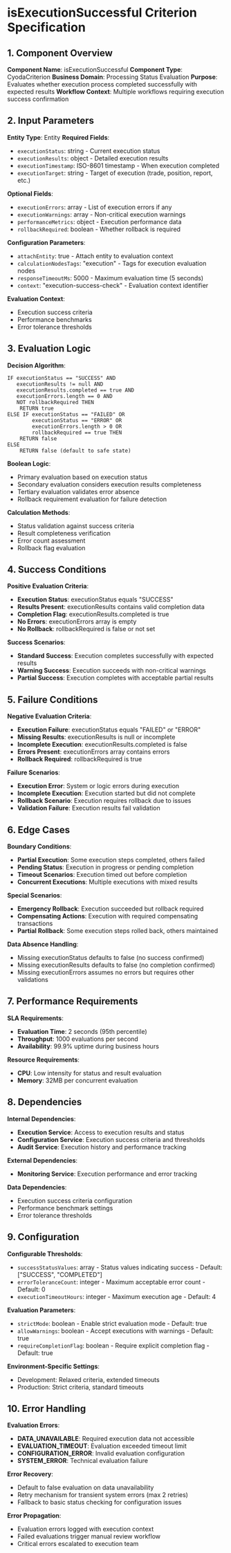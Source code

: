 # isExecutionSuccessful Criterion Specification

## 1. Component Overview
**Component Name**: isExecutionSuccessful
**Component Type**: CyodaCriterion
**Business Domain**: Processing Status Evaluation
**Purpose**: Evaluates whether execution process completed successfully with expected results
**Workflow Context**: Multiple workflows requiring execution success confirmation

## 2. Input Parameters
**Entity Type**: Entity
**Required Fields**:
- `executionStatus`: string - Current execution status
- `executionResults`: object - Detailed execution results
- `executionTimestamp`: ISO-8601 timestamp - When execution completed
- `executionTarget`: string - Target of execution (trade, position, report, etc.)

**Optional Fields**:
- `executionErrors`: array - List of execution errors if any
- `executionWarnings`: array - Non-critical execution warnings
- `performanceMetrics`: object - Execution performance data
- `rollbackRequired`: boolean - Whether rollback is required

**Configuration Parameters**:
- `attachEntity`: true - Attach entity to evaluation context
- `calculationNodesTags`: "execution" - Tags for execution evaluation nodes
- `responseTimeoutMs`: 5000 - Maximum evaluation time (5 seconds)
- `context`: "execution-success-check" - Evaluation context identifier

**Evaluation Context**:
- Execution success criteria
- Performance benchmarks
- Error tolerance thresholds

## 3. Evaluation Logic
**Decision Algorithm**:
```
IF executionStatus == "SUCCESS" AND
   executionResults != null AND
   executionResults.completed == true AND
   executionErrors.length == 0 AND
   NOT rollbackRequired THEN
    RETURN true
ELSE IF executionStatus == "FAILED" OR
        executionStatus == "ERROR" OR
        executionErrors.length > 0 OR
        rollbackRequired == true THEN
    RETURN false
ELSE
    RETURN false (default to safe state)
```

**Boolean Logic**:
- Primary evaluation based on execution status
- Secondary evaluation considers execution results completeness
- Tertiary evaluation validates error absence
- Rollback requirement evaluation for failure detection

**Calculation Methods**:
- Status validation against success criteria
- Result completeness verification
- Error count assessment
- Rollback flag evaluation

## 4. Success Conditions
**Positive Evaluation Criteria**:
- **Execution Status**: executionStatus equals "SUCCESS"
- **Results Present**: executionResults contains valid completion data
- **Completion Flag**: executionResults.completed is true
- **No Errors**: executionErrors array is empty
- **No Rollback**: rollbackRequired is false or not set

**Success Scenarios**:
- **Standard Success**: Execution completes successfully with expected results
- **Warning Success**: Execution succeeds with non-critical warnings
- **Partial Success**: Execution completes with acceptable partial results

## 5. Failure Conditions
**Negative Evaluation Criteria**:
- **Execution Failure**: executionStatus equals "FAILED" or "ERROR"
- **Missing Results**: executionResults is null or incomplete
- **Incomplete Execution**: executionResults.completed is false
- **Errors Present**: executionErrors array contains errors
- **Rollback Required**: rollbackRequired is true

**Failure Scenarios**:
- **Execution Error**: System or logic errors during execution
- **Incomplete Execution**: Execution started but did not complete
- **Rollback Scenario**: Execution requires rollback due to issues
- **Validation Failure**: Execution results fail validation

## 6. Edge Cases
**Boundary Conditions**:
- **Partial Execution**: Some execution steps completed, others failed
- **Pending Status**: Execution in progress or pending completion
- **Timeout Scenarios**: Execution timed out before completion
- **Concurrent Executions**: Multiple executions with mixed results

**Special Scenarios**:
- **Emergency Rollback**: Execution succeeded but rollback required
- **Compensating Actions**: Execution with required compensating transactions
- **Partial Rollback**: Some execution steps rolled back, others maintained

**Data Absence Handling**:
- Missing executionStatus defaults to false (no success confirmed)
- Missing executionResults defaults to false (no completion confirmed)
- Missing executionErrors assumes no errors but requires other validations

## 7. Performance Requirements
**SLA Requirements**:
- **Evaluation Time**: 2 seconds (95th percentile)
- **Throughput**: 1000 evaluations per second
- **Availability**: 99.9% uptime during business hours

**Resource Requirements**:
- **CPU**: Low intensity for status and result evaluation
- **Memory**: 32MB per concurrent evaluation

## 8. Dependencies
**Internal Dependencies**:
- **Execution Service**: Access to execution results and status
- **Configuration Service**: Execution success criteria and thresholds
- **Audit Service**: Execution history and performance tracking

**External Dependencies**:
- **Monitoring Service**: Execution performance and error tracking

**Data Dependencies**:
- Execution success criteria configuration
- Performance benchmark settings
- Error tolerance thresholds

## 9. Configuration
**Configurable Thresholds**:
- `successStatusValues`: array - Status values indicating success - Default: ["SUCCESS", "COMPLETED"]
- `errorToleranceCount`: integer - Maximum acceptable error count - Default: 0
- `executionTimeoutHours`: integer - Maximum execution age - Default: 4

**Evaluation Parameters**:
- `strictMode`: boolean - Enable strict evaluation mode - Default: true
- `allowWarnings`: boolean - Accept executions with warnings - Default: true
- `requireCompletionFlag`: boolean - Require explicit completion flag - Default: true

**Environment-Specific Settings**:
- Development: Relaxed criteria, extended timeouts
- Production: Strict criteria, standard timeouts

## 10. Error Handling
**Evaluation Errors**:
- **DATA_UNAVAILABLE**: Required execution data not accessible
- **EVALUATION_TIMEOUT**: Evaluation exceeded timeout limit
- **CONFIGURATION_ERROR**: Invalid evaluation configuration
- **SYSTEM_ERROR**: Technical evaluation failure

**Error Recovery**:
- Default to false evaluation on data unavailability
- Retry mechanism for transient system errors (max 2 retries)
- Fallback to basic status checking for configuration issues

**Error Propagation**:
- Evaluation errors logged with execution context
- Failed evaluations trigger manual review workflow
- Critical errors escalated to execution team
